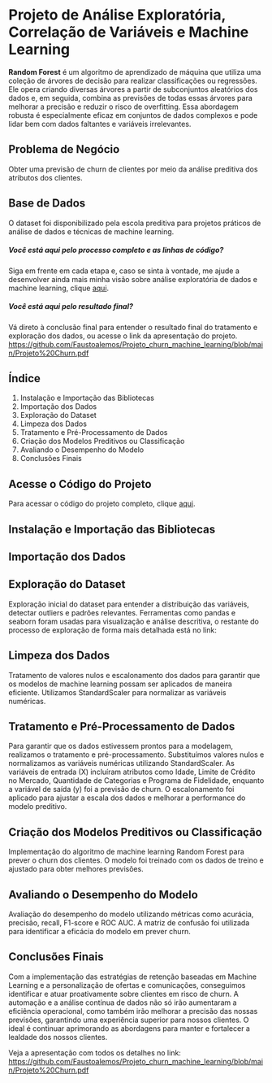 # Projeto de Análise Exploratória, Correlação de Variáveis e Machine Learning

**Random Forest** é um algoritmo de aprendizado de máquina que utiliza uma coleção de árvores de decisão para realizar classificações ou regressões. Ele opera criando diversas árvores a partir de subconjuntos aleatórios dos dados e, em seguida, combina as previsões de todas essas árvores para melhorar a precisão e reduzir o risco de overfitting. Essa abordagem robusta é especialmente eficaz em conjuntos de dados complexos e pode lidar bem com dados faltantes e variáveis irrelevantes.

## Problema de Negócio

Obter uma previsão de churn de clientes por meio da análise preditiva dos atributos dos clientes.

## Base de Dados

O dataset foi disponibilizado pela escola preditiva para projetos práticos de análise de dados e técnicas de machine learning.

##### Você está aqui pelo processo completo e as linhas de código?

Siga em frente em cada etapa e, caso se sinta à vontade, me ajude a desenvolver ainda mais minha visão sobre análise exploratória de dados e machine learning, clique [aqui](https://github.com/Faustoalemos/Projeto_churn_machine_learning/blob/main/Machine%20Learning%20-%20Python/Machine%20Learning%20-%20Churn%20de%20aplicativo%20-%20Random%20Forest.v4.ipynb). 

##### Você está aqui pelo resultado final?

Vá direto à conclusão final para entender o resultado final do tratamento e exploração dos dados, ou acesse o link da apresentação do projeto. https://github.com/Faustoalemos/Projeto_churn_machine_learning/blob/main/Projeto%20Churn.pdf

## Índice

1. Instalação e Importação das Bibliotecas
2. Importação dos Dados
3. Exploração do Dataset
4. Limpeza dos Dados
5. Tratamento e Pré-Processamento de Dados
6. Criação dos Modelos Preditivos ou Classificação
7. Avaliando o Desempenho do Modelo
8. Conclusões Finais


## Acesse o Código do Projeto

Para acessar o código do projeto completo, clique [aqui](https://github.com/Faustoalemos/Projeto_churn_machine_learning/blob/main/Machine%20Learning%20-%20Python/Machine%20Learning%20-%20Churn%20de%20aplicativo%20-%20Random%20Forest.v4.ipynb).

## Instalação e Importação das Bibliotecas

## Importação dos Dados

## Exploração do Dataset

Exploração inicial do dataset para entender a distribuição das variáveis, detectar outliers e padrões relevantes. Ferramentas como pandas e seaborn foram usadas para visualização e análise descritiva, o restante do processo de exploração de forma mais detalhada está no link:

## Limpeza dos Dados

Tratamento de valores nulos e escalonamento dos dados para garantir que os modelos de machine learning possam ser aplicados de maneira eficiente. Utilizamos StandardScaler para normalizar as variáveis numéricas.

## Tratamento e Pré-Processamento de Dados

Para garantir que os dados estivessem prontos para a modelagem, realizamos o tratamento e pré-processamento. Substituímos valores nulos e normalizamos as variáveis numéricas utilizando StandardScaler. As variáveis de entrada (X) incluíram atributos como Idade, Limite de Crédito no Mercado, Quantidade de Categorias e Programa de Fidelidade, enquanto a variável de saída (y) foi a previsão de churn. O escalonamento foi aplicado para ajustar a escala dos dados e melhorar a performance do modelo preditivo.

## Criação dos Modelos Preditivos ou Classificação

Implementação do algoritmo de machine learning Random Forest para prever o churn dos clientes. O modelo foi treinado com os dados de treino e ajustado para obter melhores previsões.

## Avaliando o Desempenho do Modelo

Avaliação do desempenho do modelo utilizando métricas como acurácia, precisão, recall, F1-score e ROC AUC. A matriz de confusão foi utilizada para identificar a eficácia do modelo em prever churn.

## Conclusões Finais

Com a implementação das estratégias de retenção baseadas em Machine Learning e a personalização de ofertas e comunicações, conseguimos identificar e atuar proativamente sobre clientes em risco de churn. A automação e a análise contínua de dados não só irão aumentaram a eficiência operacional, como também irão melhorar a precisão das nossas previsões, garantindo uma experiência superior para nossos clientes. O ideal é continuar aprimorando as abordagens para manter e fortalecer a lealdade dos nossos clientes.

Veja a apresentação com todos os detalhes no link: https://github.com/Faustoalemos/Projeto_churn_machine_learning/blob/main/Projeto%20Churn.pdf

